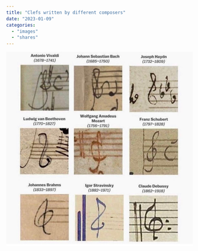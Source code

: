 ```yaml
---
title: "Clefs written by different composers"
date: "2023-01-09"
categories:
  - "images"
  - "shares"
---
```


![](clefs.jpg)